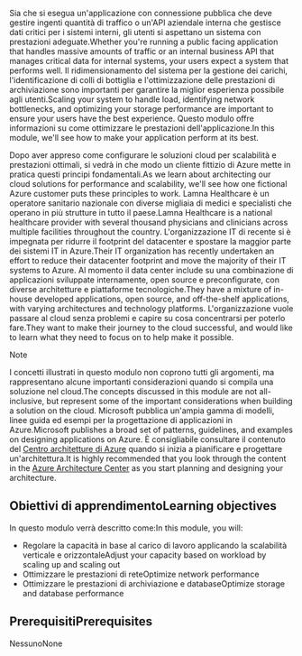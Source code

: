 <span data-ttu-id="d45fe-101">Sia che si esegua un'applicazione con connessione pubblica che deve gestire ingenti quantità di traffico o un'API aziendale interna che gestisce dati critici per i sistemi interni, gli utenti si aspettano un sistema con prestazioni adeguate.</span><span class="sxs-lookup"><span data-stu-id="d45fe-101">Whether you're running a public facing application that handles massive amounts of traffic or an internal business API that manages critical data for internal systems, your users expect a system that performs well.</span></span> <span data-ttu-id="d45fe-102">Il ridimensionamento del sistema per la gestione dei carichi, l'identificazione di colli di bottiglia e l'ottimizzazione delle prestazioni di archiviazione sono importanti per garantire la miglior esperienza possibile agli utenti.</span><span class="sxs-lookup"><span data-stu-id="d45fe-102">Scaling your system to handle load, identifying network bottlenecks, and optimizing your storage performance are important to ensure your users have the best experience.</span></span> <span data-ttu-id="d45fe-103">Questo modulo offre informazioni su come ottimizzare le prestazioni dell'applicazione.</span><span class="sxs-lookup"><span data-stu-id="d45fe-103">In this module, we'll see how to make your application perform at its best.</span></span>

<span data-ttu-id="d45fe-104">Dopo aver appreso come configurare le soluzioni cloud per scalabilità e prestazioni ottimali, si vedrà in che modo un cliente fittizio di Azure mette in pratica questi principi fondamentali.</span><span class="sxs-lookup"><span data-stu-id="d45fe-104">As we learn about architecting our cloud solutions for performance and scalability, we'll see how one fictional Azure customer puts these principles to work.</span></span> <span data-ttu-id="d45fe-105">Lamna Healthcare è un operatore sanitario nazionale con diverse migliaia di medici e specialisti che operano in più strutture in tutto il paese.</span><span class="sxs-lookup"><span data-stu-id="d45fe-105">Lamna Healthcare is a national healthcare provider with several thousand physicians and clinicians across multiple facilities throughout the country.</span></span> <span data-ttu-id="d45fe-106">L'organizzazione IT di recente si è impegnata per ridurre il footprint del datacenter e spostare la maggior parte dei sistemi IT in Azure.</span><span class="sxs-lookup"><span data-stu-id="d45fe-106">Their IT organization has recently undertaken an effort to reduce their datacenter footprint and move the majority of their IT systems to Azure.</span></span> <span data-ttu-id="d45fe-107">Al momento il data center include su una combinazione di applicazioni sviluppate internamente, open source e preconfigurate, con diverse architetture e piattaforme tecnologiche.</span><span class="sxs-lookup"><span data-stu-id="d45fe-107">They have a mixture of in-house developed applications, open source, and off-the-shelf applications, with varying architectures and technology platforms.</span></span> <span data-ttu-id="d45fe-108">L'organizzazione vuole passare al cloud senza problemi e capire su cosa concentrarsi per poterlo fare.</span><span class="sxs-lookup"><span data-stu-id="d45fe-108">They want to make their journey to the cloud successful, and would like to learn what they need to focus on to help make it possible.</span></span>

> [!NOTE]
> <span data-ttu-id="d45fe-109">I concetti illustrati in questo modulo non coprono tutti gli argomenti, ma rappresentano alcune importanti considerazioni quando si compila una soluzione nel cloud.</span><span class="sxs-lookup"><span data-stu-id="d45fe-109">The concepts discussed in this module are not all-inclusive, but represent some of the important considerations when building a solution on the cloud.</span></span> <span data-ttu-id="d45fe-110">Microsoft pubblica un'ampia gamma di modelli, linee guida ed esempi per la progettazione di applicazioni in Azure.</span><span class="sxs-lookup"><span data-stu-id="d45fe-110">Microsoft publishes a broad set of patterns, guidelines, and examples on designing applications on Azure.</span></span> <span data-ttu-id="d45fe-111">È consigliabile consultare il contenuto del [Centro architetture di Azure](https://docs.microsoft.com/azure/architecture/) quando si inizia a pianificare e progettare un'architettura.</span><span class="sxs-lookup"><span data-stu-id="d45fe-111">It is highly recommended that you look through the content in the [Azure Architecture Center](https://docs.microsoft.com/azure/architecture/) as you start planning and designing your architecture.</span></span>

## <a name="learning-objectives"></a><span data-ttu-id="d45fe-112">Obiettivi di apprendimento</span><span class="sxs-lookup"><span data-stu-id="d45fe-112">Learning objectives</span></span>

<span data-ttu-id="d45fe-113">In questo modulo verrà descritto come:</span><span class="sxs-lookup"><span data-stu-id="d45fe-113">In this module, you will:</span></span>

- <span data-ttu-id="d45fe-114">Regolare la capacità in base al carico di lavoro applicando la scalabilità verticale e orizzontale</span><span class="sxs-lookup"><span data-stu-id="d45fe-114">Adjust your capacity based on workload by scaling up and scaling out</span></span>
- <span data-ttu-id="d45fe-115">Ottimizzare le prestazioni di rete</span><span class="sxs-lookup"><span data-stu-id="d45fe-115">Optimize network performance</span></span>
- <span data-ttu-id="d45fe-116">Ottimizzare le prestazioni di archiviazione e database</span><span class="sxs-lookup"><span data-stu-id="d45fe-116">Optimize storage and database performance</span></span>

## <a name="prerequisites"></a><span data-ttu-id="d45fe-117">Prerequisiti</span><span class="sxs-lookup"><span data-stu-id="d45fe-117">Prerequisites</span></span>  

<span data-ttu-id="d45fe-118">Nessuno</span><span class="sxs-lookup"><span data-stu-id="d45fe-118">None</span></span>